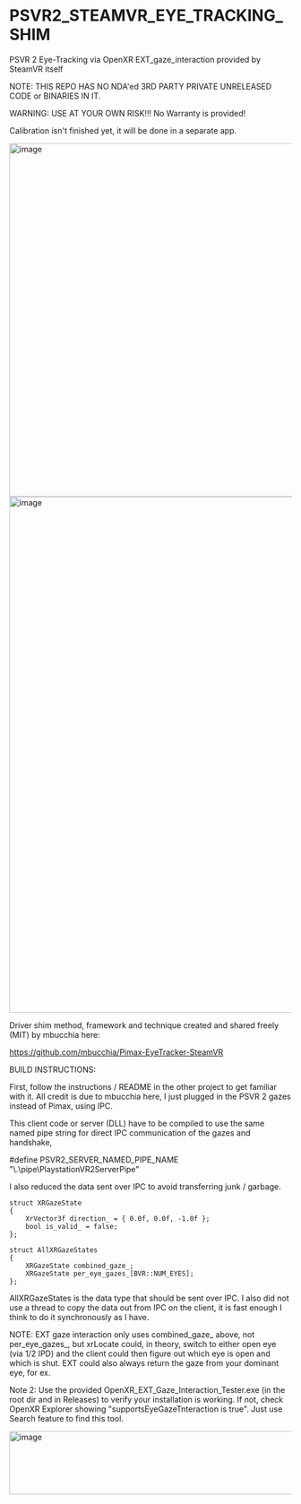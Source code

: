 # PSVR2_STEAMVR_EYE_TRACKING_SHIM

PSVR 2 Eye-Tracking via OpenXR EXT_gaze_interaction provided by SteamVR itself

NOTE: THIS REPO HAS NO NDA'ed 3RD PARTY PRIVATE UNRELEASED CODE or BINARIES IN IT.

WARNING: USE AT YOUR OWN RISK!!! No Warranty is provided!

Calibration isn't finished yet, it will be done in a separate app.

<img width="808" height="631" alt="image" src="https://github.com/user-attachments/assets/1c95fb33-5fdf-4cc7-b2d7-5a3df6539897" />


<img width="520" height="921" alt="image" src="https://github.com/user-attachments/assets/9f38f2d6-bf80-404a-a728-e0d5d20d9c8a" />

Driver shim method, framework and technique created and shared freely (MIT) by mbucchia here:

https://github.com/mbucchia/Pimax-EyeTracker-SteamVR


BUILD INSTRUCTIONS:

First, follow the instructions / README in the other project to get familiar with it. All credit is due to mbucchia here, I just plugged in the PSVR 2 gazes instead of Pimax, using IPC.

This client code or server (DLL) have to be compiled to use the same named pipe string for direct IPC communication of the gazes and handshake,

#define PSVR2_SERVER_NAMED_PIPE_NAME "\\.\pipe\PlaystationVR2ServerPipe"

I also reduced the data sent over IPC to avoid transferring junk / garbage.

	struct XRGazeState
	{
		XrVector3f direction_ = { 0.0f, 0.0f, -1.0f };
		bool is_valid_ = false;
	};

	struct AllXRGazeStates
	{
		XRGazeState combined_gaze_;
		XRGazeState per_eye_gazes_[BVR::NUM_EYES];
	};

AllXRGazeStates is the data type that should be sent over IPC. I also did not use a thread to copy the data out from IPC on the client, it is fast enough I think to do it synchronously as I have.

NOTE: EXT gaze interaction only uses combined_gaze_ above, not per_eye_gazes_, but xrLocate could, in theory, switch to either open eye (via 1/2 IPD) and the client could then figure out which eye is open and which is shut. EXT could also always return the gaze from your dominant eye, for ex.

Note 2: Use the provided OpenXR_EXT_Gaze_Interaction_Tester.exe (in the root dir and in Releases) to verify your installation is working. If not, check OpenXR Explorer showing "supportsEyeGazeTnteraction is true". Just use Search feature to find this tool.

<img width="651" height="113" alt="image" src="https://github.com/user-attachments/assets/409c42e2-aa5b-472d-bdee-65a3df21d4b8" />


